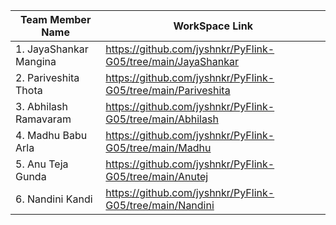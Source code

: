 | Team Member Name         | WorkSpace Link
| -------------------------|-------------------------|
| 1. JayaShankar Mangina   |https://github.com/jyshnkr/PyFlink-G05/tree/main/JayaShankar                        |
| 2. Pariveshita Thota     |https://github.com/jyshnkr/PyFlink-G05/tree/main/Pariveshita                         |
| 3. Abhilash Ramavaram    |https://github.com/jyshnkr/PyFlink-G05/tree/main/Abhilash                         |
| 4. Madhu Babu Arla       |https://github.com/jyshnkr/PyFlink-G05/tree/main/Madhu                        |
| 5. Anu Teja Gunda        |https://github.com/jyshnkr/PyFlink-G05/tree/main/Anutej                      |   
| 6. Nandini Kandi         |https://github.com/jyshnkr/PyFlink-G05/tree/main/Nandini                     |
